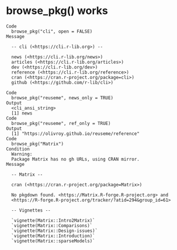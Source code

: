 # browse_pkg() works

    Code
      browse_pkg("cli", open = FALSE)
    Message
      
      -- cli (<https://cli.r-lib.org>) --
      
      news (<https://cli.r-lib.org/news>)
      articles (<https://cli.r-lib.org/articles>)
      dev (<https://cli.r-lib.org/dev>)
      reference (<https://cli.r-lib.org/reference>)
      cran (<https://cran.r-project.org/package=cli>)
      github (<https://github.com/r-lib/cli>)
      
    Code
      browse_pkg("reuseme", news_only = TRUE)
    Output
      <cli_ansi_string>
      [1] news
    Code
      browse_pkg("reuseme", ref_only = TRUE)
    Output
      [1] "https://olivroy.github.io/reuseme/reference"
    Code
      browse_pkg("Matrix")
    Condition
      Warning:
      Package Matrix has no gh URLs, using CRAN mirror.
    Message
      
      -- Matrix --
      
      cran (<https://cran.r-project.org/package=Matrix>)
      
      No pkgdown found. <https://Matrix.R-forge.R-project.org> and
      <https://R-forge.R-project.org/tracker/?atid=294&group_id=61>
      
      -- Vignettes --
      
      `vignette(Matrix::Intro2Matrix)`
      `vignette(Matrix::Comparisons)`
      `vignette(Matrix::Design-issues)`
      `vignette(Matrix::Introduction)`
      `vignette(Matrix::sparseModels)`

